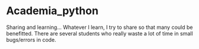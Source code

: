 # Academia_python
Sharing and learning... Whatever I learn, I try to share so that many could be benefitted. There are several students who really waste a lot of time in small bugs/errors in code.
